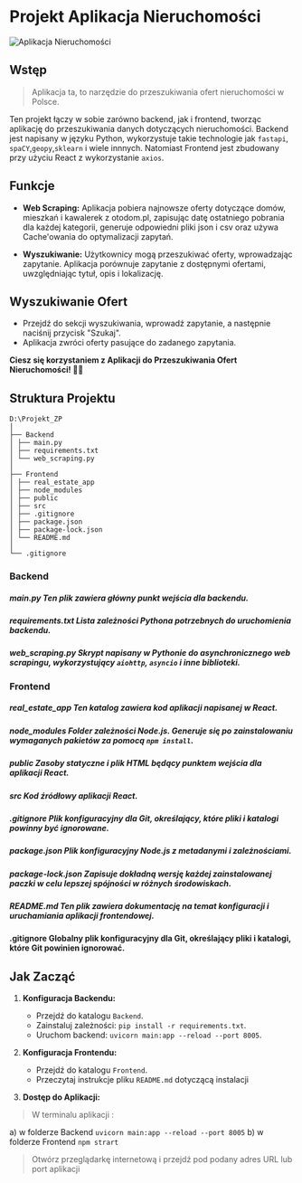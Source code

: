 # Projekt Aplikacja Nieruchomości

![Aplikacja Nieruchomości](Photos_of_the_application/zdjecie_aplikacji.gif)
## Wstęp

>Aplikacja ta, to narzędzie do przeszukiwania 
>ofert nieruchomości w Polsce.

Ten projekt łączy w sobie zarówno backend, jak i frontend, 
tworząc aplikację do przeszukiwania danych dotyczących nieruchomości. Backend jest napisany w języku Python, wykorzystuje takie technologie jak `fastapi`, `spaCY`,`geopy`,`sklearn`  i wiele innnych. 
Natomiast Frontend jest zbudowany przy użyciu React z wykorzystanie `axios`.

## Funkcje

-   **Web Scraping:** Aplikacja pobiera najnowsze oferty dotyczące domów, mieszkań i kawalerek z otodom.pl, zapisując datę ostatniego pobrania dla każdej kategorii, generuje odpowiedni pliki json i csv oraz używa Cache'owania do optymalizacji zapytań.
    
-   **Wyszukiwanie:** Użytkownicy mogą przeszukiwać oferty, wprowadzając zapytanie. Aplikacja porównuje zapytanie z dostępnymi ofertami, uwzględniając tytuł, opis i lokalizację.

## Wyszukiwanie Ofert

-   Przejdź do sekcji wyszukiwania, wprowadź zapytanie, a następnie naciśnij przycisk "Szukaj".
-   Aplikacja zwróci oferty pasujące do zadanego zapytania.

**Ciesz się korzystaniem z 
Aplikacji do Przeszukiwania Ofert Nieruchomości! 🏡✨**

## Struktura Projektu

    D:\Projekt_ZP 
    │ 
    ├── Backend 
    │ ├── main.py 
    │ ├── requirements.txt 
    │ └── web_scraping.py 
    │ 
    ├── Frontend 
    │ ├── real_estate_app 
    │ ├── node_modules 
    │ ├── public 
    │ ├── src 
    │ ├── .gitignore 
    │ ├── package.json 
    │ ├── package-lock.json 
    │ └── README.md 
    │ 
    └── .gitignore

### Backend  
##### main.py Ten plik zawiera główny punkt wejścia dla backendu. 
#####  requirements.txt Lista zależności Pythona potrzebnych do uruchomienia backendu.  
#####  web_scraping.py Skrypt napisany w Pythonie do asynchronicznego web scrapingu, wykorzystujący `aiohttp`, `asyncio` i inne biblioteki. 
###  Frontend  
#####  real_estate_app Ten katalog zawiera kod aplikacji napisanej w React. 
#####  node_modules Folder zależności Node.js. Generuje się po zainstalowaniu wymaganych pakietów za pomocą `npm install`. 
#####  public Zasoby statyczne i plik HTML będący punktem wejścia dla aplikacji React. 
#####  src Kod źródłowy aplikacji React. 
#####  .gitignore Plik konfiguracyjny dla Git, określający, które pliki i katalogi powinny być ignorowane. 
#####  package.json Plik konfiguracyjny Node.js z metadanymi i zależnościami. 
#####  package-lock.json Zapisuje dokładną wersję każdej zainstalowanej paczki w celu lepszej spójności w różnych środowiskach. 
#####  README.md Ten plik zawiera  dokumentację na temat konfiguracji i uruchamiania aplikacji frontendowej. 
#### .gitignore Globalny plik konfiguracyjny dla Git, określający pliki i katalogi, które Git powinien ignorować.


## Jak Zacząć

1.  **Konfiguracja Backendu:**
    
    -   Przejdź do katalogu `Backend`.
    -   Zainstaluj zależności: `pip install -r requirements.txt`.
    -   Uruchom backend: `uvicorn main:app --reload --port 8005`.
2.  **Konfiguracja Frontendu:**
    
    -   Przejdź do katalogu `Frontend`.
    - Przeczytaj instrukcje pliku `README.md` dotyczącą instalacji

3.  **Dostęp do Aplikacji:**

> W terminalu aplikacji :

a) w folderze Backend `uvicorn main:app --reload --port 8005`
b) w folderze Frontend `npm strart`

> Otwórz przeglądarkę internetową i przejdź pod podany adres URL 
> lub  port aplikacji
